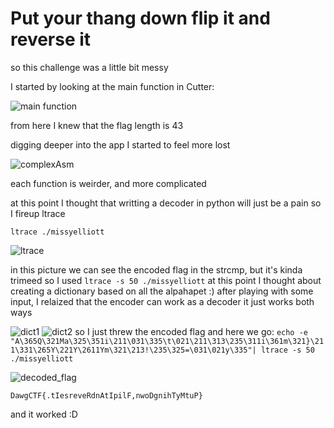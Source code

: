 # Put your thang down flip it and reverse it

so this challenge was a little bit messy 

I started by looking at the main function in Cutter:


![main function](https://github.com/pop-eax/DawgCTF/raw/master/RE/Put%20your%20thang%20down%20flip%20it%20and%20reverse%20it/main.png)

from here I knew that the flag length is 43

digging deeper into the app I started to feel more lost 

![complexAsm](https://github.com/pop-eax/DawgCTF/raw/master/RE/Put%20your%20thang%20down%20flip%20it%20and%20reverse%20it/complex.png)


each function is weirder, and more complicated

at this point I thought that writting a decoder in python will just be a pain
so I fireup ltrace

`ltrace ./missyelliott`

![ltrace](https://github.com/pop-eax/DawgCTF/raw/master/RE/Put%20your%20thang%20down%20flip%20it%20and%20reverse%20it/ltrace.png)

in this picture we can see the encoded flag in the strcmp, but it's kinda trimeed 
so I used `ltrace -s 50 ./missyelliott`
at this point I thought about creating a dictionary based on all the alpahapet :)
after playing with some input, I relaized that the encoder can work as a decoder
it just works both ways 

![dict1](https://github.com/pop-eax/DawgCTF/raw/master/RE/Put%20your%20thang%20down%20flip%20it%20and%20reverse%20it/dict.png)
![dict2](https://github.com/pop-eax/DawgCTF/raw/master/RE/Put%20your%20thang%20down%20flip%20it%20and%20reverse%20it/image.png)
so I just threw the encoded flag and here we go:
`echo -e "A\365Q\321Ma\325\351i\211\031\335\t\021\211\313\235\311i\361m\321}\211\331\265Y\221Y\2611Ym\321\213!\235\325=\031\021y\335"| ltrace -s 50 ./missyelliott`

![decoded_flag](https://github.com/pop-eax/DawgCTF/raw/master/RE/Put%20your%20thang%20down%20flip%20it%20and%20reverse%20it/flag.png)

`DawgCTF{.tIesreveRdnAtIpilF,nwoDgnihTyMtuP}`

and it worked :D



